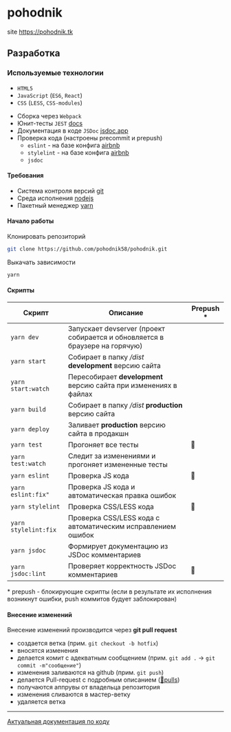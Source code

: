 # pohodnik

site <https://pohodnik.tk>

## Разработка
### Используемые технологии
* `HTML5`
* `JavaScript` (`ES6`, `React`)
* `CSS` (`LESS`, `CSS-modules`)

- Сборка через `Webpack`
- Юнит-тесты `JEST` [docs](https://jestjs.io/docs/en/using-matchers)
- Документация в коде `JSDoc` [jsdoc.app](https://jsdoc.app/)
- Проверка кода (настроены precommit и prepush)
    - `eslint` - на базе конфига [airbnb](https://github.com/airbnb/javascript)
    - `stylelint` - на базе конфига [airbnb](https://github.com/airbnb/css)
    - `jsdoc`
 
 
 #### Требования
 * Система контроля версий [git](https://git-scm.com/)
 * Среда исполнения [nodejs](https://nodejs.org/ru/)
 * Пакетный менеджер [yarn](https://yarnpkg.com/lang/ru/)
 
 #### Начало работы
 Клонировать репозиторий
 ```bash
git clone https://github.com/pohodnik58/pohodnik.git
 ```

Выкачать зависимости
 ```bash
yarn
 ```
 #### Скрипты
 Скрипт | Описание | Prepush *
 ------------ | ------------- | -------------
`yarn dev` | Запускает devserver (проект собирается и обновляется в браузере на горячую) | 
`yarn start` | Собирает в папку _/dist_ **development** версию сайта | 
`yarn start:watch` | Пересобирает **development** версию сайта при изменениях в файлах | 
`yarn build` | Собирает в папку _/dist_ **production** версию сайта | 
`yarn deploy` | Заливает **production** версию сайта в продакшн | 
`yarn test` | Прогоняет все тесты | :stop_sign:
`yarn test:watch` | Следит за изменениями и прогоняет измененные тесты | 
`yarn eslint` | Проверка JS кода | :stop_sign:
`yarn eslint:fix"` | Проверка JS кода и автоматическая правка ошибок | 
`yarn stylelint` | Проверка CSS/LESS кода | :stop_sign:
`yarn stylelint:fix` |  Проверка CSS/LESS кода с автоматическим исправлением ошибок | 
`yarn jsdoc` | Формирует документацию из JSDoc комментариев | 
`yarn jsdoc:lint` | Проверяет корректность JSDoc комментариев | :stop_sign:
 \* prepush - блокирующие скрипты (если в результате их исполнения возникнут ошибки, push коммитов будует заблокирован)
 
 
 #### Внесение изменений
 Внесение изменений производится через **git pull request**
 * создается ветка (прим. `git checkout -b hotfix`)
 * вносятся изменения
 * делается комит с адекватным сообщением (прим. `git add .` → `git commit -m"сообщение"`)
 * изменения заливаются на github (прим. `git push`)
 * делается Pull-request с подробным описанием ([:link:pulls](https://github.com/pohodnik58/pohodnik/pulls))
 * получаются аппрувы от владельца репозитория
 * изменения сливаются в мастер-ветку
 * удаляется ветка
 
 
 
---
[Актуальная документация по коду](docs/docs.md)
